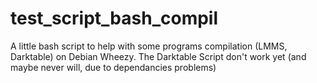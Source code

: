 test_script_bash_compil
=======================

A little bash script to help with some programs compilation (LMMS, Darktable) on Debian Wheezy.
The Darktable Script don't work yet (and maybe never will, due to dependancies problems)
